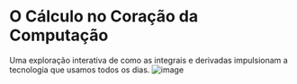 # O Cálculo no Coração da Computação
Uma exploração interativa de como as integrais e derivadas impulsionam a tecnologia que usamos todos os dias.
![image](https://github.com/user-attachments/assets/f672b32f-9c41-4610-8bb1-4936469074f5)



